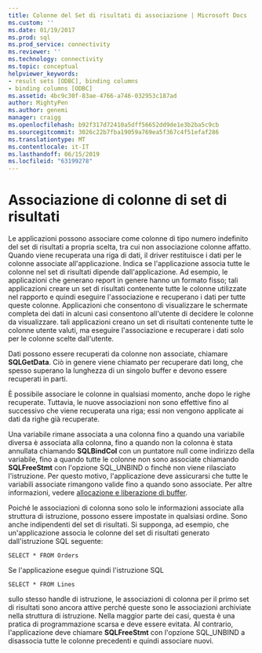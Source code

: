 ```yaml
---
title: Colonne del Set di risultati di associazione | Microsoft Docs
ms.custom: ''
ms.date: 01/19/2017
ms.prod: sql
ms.prod_service: connectivity
ms.reviewer: ''
ms.technology: connectivity
ms.topic: conceptual
helpviewer_keywords:
- result sets [ODBC], binding columns
- binding columns [ODBC]
ms.assetid: 4bc9c30f-83ae-4766-a746-032953c187ad
author: MightyPen
ms.author: genemi
manager: craigg
ms.openlocfilehash: b92f317d72410a5dff56652dd9de1e3b2ba5c9cb
ms.sourcegitcommit: 3026c22b7fba19059a769ea5f367c4f51efaf286
ms.translationtype: MT
ms.contentlocale: it-IT
ms.lasthandoff: 06/15/2019
ms.locfileid: "63199278"
---
```

# <a name="binding-result-set-columns"></a>Associazione di colonne di set di risultati
Le applicazioni possono associare come colonne di tipo numero indefinito del set di risultati a propria scelta, tra cui non associazione colonne affatto. Quando viene recuperata una riga di dati, il driver restituisce i dati per le colonne associate all'applicazione. Indica se l'applicazione associa tutte le colonne nel set di risultati dipende dall'applicazione. Ad esempio, le applicazioni che generano report in genere hanno un formato fisso; tali applicazioni creare un set di risultati contenente tutte le colonne utilizzate nel rapporto e quindi eseguire l'associazione e recuperano i dati per tutte queste colonne. Applicazioni che consentono di visualizzare le schermate completa dei dati in alcuni casi consentono all'utente di decidere le colonne da visualizzare. tali applicazioni creano un set di risultati contenente tutte le colonne utente valuti, ma eseguire l'associazione e recuperare i dati solo per le colonne scelte dall'utente.  
  
 Dati possono essere recuperati da colonne non associate, chiamare **SQLGetData**. Ciò in genere viene chiamato per recuperare dati long, che spesso superano la lunghezza di un singolo buffer e devono essere recuperati in parti.  
  
 È possibile associare le colonne in qualsiasi momento, anche dopo le righe recuperate. Tuttavia, le nuove associazioni non sono effettive fino al successivo che viene recuperata una riga; essi non vengono applicate ai dati da righe già recuperate.  
  
 Una variabile rimane associata a una colonna fino a quando una variabile diversa è associata alla colonna, fino a quando non la colonna è stata annullata chiamando **SQLBindCol** con un puntatore null come indirizzo della variabile, fino a quando tutte le colonne non sono associate chiamando **SQLFreeStmt** con l'opzione SQL_UNBIND o finché non viene rilasciato l'istruzione. Per questo motivo, l'applicazione deve assicurarsi che tutte le variabili associate rimangono valide fino a quando sono associate. Per altre informazioni, vedere [allocazione e liberazione di buffer](../../../odbc/reference/develop-app/allocating-and-freeing-buffers.md).  
  
 Poiché le associazioni di colonna sono solo le informazioni associate alla struttura di istruzione, possono essere impostate in qualsiasi ordine. Sono anche indipendenti del set di risultati. Si supponga, ad esempio, che un'applicazione associa le colonne del set di risultati generato dall'istruzione SQL seguente:  
  
```  
SELECT * FROM Orders  
```  
  
 Se l'applicazione esegue quindi l'istruzione SQL  
  
```  
SELECT * FROM Lines  
```  
  
 sullo stesso handle di istruzione, le associazioni di colonna per il primo set di risultati sono ancora attive perché queste sono le associazioni archiviate nella struttura di istruzione. Nella maggior parte dei casi, questa è una pratica di programmazione scarsa e deve essere evitata. Al contrario, l'applicazione deve chiamare **SQLFreeStmt** con l'opzione SQL_UNBIND a disassocia tutte le colonne precedenti e quindi associare nuovi.
